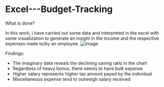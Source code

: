 # Excel---Budget-Tracking
What is done?

In this work, i have carried out some data and interpreted in the excel with some visualization to generate an insight in the income and the respective expenses made to/by an employee.
![image](https://github.com/user-attachments/assets/ac1757cd-e117-4190-8879-bfdae0935a21)

Findings:
- The imaginary data reveals the declining saving ratio in the chart
- Regardless of heavy bonus, there seems to have bulk expense
- Higher salary represents higher tax amount payed by the individual
- Miscellaneous expense tend to outweigh salary received

